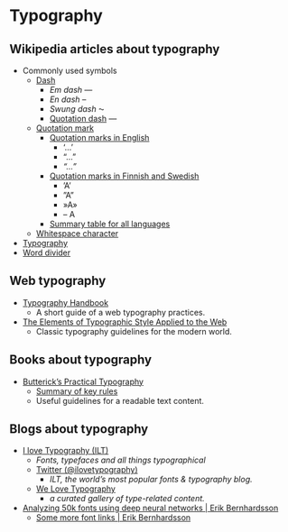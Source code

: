 # Typography



## Wikipedia articles about typography

- Commonly used symbols
  - [Dash](https://en.wikipedia.org/wiki/Dash)
    - _Em dash_ —
    - _En dash_ –
    - _Swung dash_ ⁓
    - [Quotation dash](https://en.wikipedia.org/wiki/Quotation_mark#Quotation_dash) ―
  - [Quotation mark](https://en.wikipedia.org/wiki/Quotation_mark)
    - [Quotation marks in English](https://en.wikipedia.org/wiki/Quotation_mark#Quotation_marks_in_English)
      - ‘…’
      - “…”
      - _“…”_
    - [Quotation marks in Finnish and Swedish](https://en.wikipedia.org/wiki/Quotation_mark#Finnish_and_Swedish)
      - ’A’
      - ”A”
      - »A»
      - – A
    - [Summary table for all languages](https://en.wikipedia.org/wiki/Quotation_mark#Summary_table_for_all_languages)
  - [Whitespace character](https://en.wikipedia.org/wiki/Whitespace_character)
- [Typography](https://en.wikipedia.org/wiki/Typography)
- [Word divider](https://en.wikipedia.org/wiki/Word_divider)


## Web typography

- [Typography Handbook](http://typographyhandbook.com/)
  - A short guide of a web typography practices.
- [The Elements of Typographic Style Applied to the Web](http://webtypography.net/toc)
  - Classic typography guidelines for the modern world.


## Books about typography

- [Butterick’s Practical Typography](http://practicaltypography.com/)
  - [Summary of key rules](http://practicaltypography.com/summary-of-key-rules.html)
  - Useful guidelines for a readable text content.



## Blogs about typography

- [I love Typography (ILT)](http://ilovetypography.com/)
  - _Fonts, typefaces and all things typographical_
  - [Twitter (@ilovetypography)](https://twitter.com/ilovetypography)
    - _ILT, the world’s most popular fonts & typography blog._
  - [We Love Typography](http://welovetypography.com/)
    - _a curated gallery of type-related content._
- [Analyzing 50k fonts using deep neural networks | Erik Bernhardsson](http://erikbern.com/2016/01/21/analyzing-50k-fonts-using-deep-neural-networks/)
  - [Some more font links | Erik Bernhardsson](http://erikbern.com/2016/01/25/some-more-font-links/)
